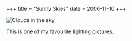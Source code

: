 +++
title = "Sunny Skies"
date = 2006-11-10
+++

![Clouds in the sky](http://www.aphoenix.ca/photoblog/photos/SunnySkies.jpg "more clouds")

This is one of my favourite lighting pictures.
